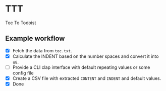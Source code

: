 # TTT

Toc To Todoist

## Example workflow

- [x] Fetch the data from `toc.txt`.
- [x] Calculate the INDENT based on the number spaces and convert it into `u8`.
- [ ] Provide a CLI clap interface with default repeating values or some config file
- [x] Create a CSV file with extracted `CONTENT` and `INDENT` and default values.
- [x] Done
